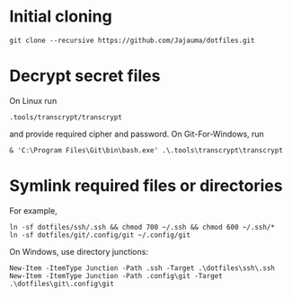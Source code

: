 # Initial cloning

```
git clone --recursive https://github.com/Jajauma/dotfiles.git 
```

# Decrypt secret files

On Linux run
```
.tools/transcrypt/transcrypt
```
and provide required cipher and password. On Git-For-Windows, run
```
& 'C:\Program Files\Git\bin\bash.exe' .\.tools\transcrypt\transcrypt
```

# Symlink required files or directories

For example,
```
ln -sf dotfiles/ssh/.ssh && chmod 700 ~/.ssh && chmod 600 ~/.ssh/*
ln -sf dotfiles/git/.config/git ~/.config/git
```
On Windows, use directory junctions:
```
New-Item -ItemType Junction -Path .ssh -Target .\dotfiles\ssh\.ssh
New-Item -ItemType Junction -Path .config\git -Target .\dotfiles\git\.config\git
```
